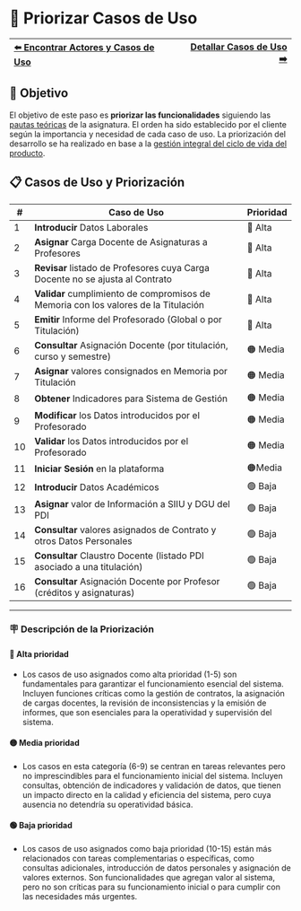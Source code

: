 # 📝 Priorizar Casos de Uso

| [⬅️ Encontrar Actores y Casos de Uso](ActoresCasosDeUso.md) | [Detallar Casos de Uso ➡️](DetallarCasosDeUso.md) |
|:--|--:|

## 🎯 **Objetivo**

El objetivo de este paso es **priorizar las funcionalidades** siguiendo las [pautas teóricas](https://github.com/mmasias/IdSw1/blob/main/temario/contenidos/CdU.PCdU.md#c%C3%B3mo) de la asignatura.
El orden ha sido establecido por el cliente según la importancia y necesidad de cada caso de uso. La priorización del desarrollo se ha realizado en base a la [gestión integral del ciclo de vida del producto](/documentos/glosario.md#gestión-integral-del-ciclo-de-vida-del-producto).

## 📋 **Casos de Uso y Priorización**


| **#** | **Caso de Uso**                                                                 | **Prioridad** |  
|-------|---------------------------------------------------------------------------------|---------------|  
| 1 | **Introducir** Datos Laborales                                                      |    🔴 Alta    |
| 2 | **Asignar** Carga Docente de Asignaturas a Profesores                               |    🔴 Alta    |
| 3 | **Revisar** listado de Profesores cuya Carga Docente no se ajusta al Contrato       |    🔴 Alta    |
| 4 | **Validar** cumplimiento de compromisos de Memoria con los valores de la Titulación |    🔴 Alta    |
| 5 | **Emitir** Informe del Profesorado (Global o por Titulación)                        |    🔴 Alta    |
| 6 | **Consultar** Asignación Docente (por titulación, curso y semestre)                 |    🟠 Media   |
| 7 | **Asignar** valores consignados en Memoria por Titulación                           |    🟠 Media   |
| 8 | **Obtener** Indicadores para Sistema de Gestión                                     |    🟠 Media   |
| 9 | **Modificar** los Datos introducidos por el Profesorado                             |    🟠 Media   |
| 10 | **Validar** los Datos introducidos por el Profesorado                              |    🟠 Media   |
| 11 | **Iniciar Sesión** en la plataforma                                                |    🟠Media    |
| 12 | **Introducir** Datos Académicos                                                    |    🟢 Baja    |
| 13 | **Asignar** valor de Información a SIIU y DGU del PDI                              |    🟢 Baja    |
| 14 | **Consultar** valores asignados de Contrato y otros Datos Personales               |    🟢 Baja    |
| 15 | **Consultar** Claustro Docente (listado PDI asociado a una titulación)             |    🟢 Baja    |
| 16 | **Consultar** Asignación Docente por Profesor (créditos y asignaturas)             |    🟢 Baja    |
 

---

### 🪧 Descripción de la Priorización

#### 🔴 **Alta prioridad**
- Los casos de uso asignados como alta prioridad (1-5) son fundamentales para garantizar el funcionamiento esencial del sistema. Incluyen funciones críticas como la gestión de contratos, la asignación de cargas docentes, la revisión de inconsistencias y la emisión de informes, que son esenciales para la operatividad y supervisión del sistema.

#### 🟡 **Media prioridad**
- Los casos en esta categoría (6-9) se centran en tareas relevantes pero no imprescindibles para el funcionamiento inicial del sistema. Incluyen consultas, obtención de indicadores y validación de datos, que tienen un impacto directo en la calidad y eficiencia del sistema, pero cuya ausencia no detendría su operatividad básica.

#### 🟢 Baja prioridad
- Los casos de uso asignados como baja prioridad (10-15) están más relacionados con tareas complementarias o específicas, como consultas adicionales, introducción de datos personales y asignación de valores externos. Son funcionalidades que agregan valor al sistema, pero no son críticas para su funcionamiento inicial o para cumplir con las necesidades más urgentes.